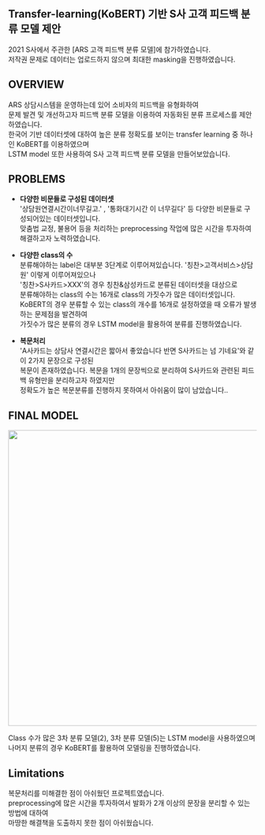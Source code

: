 Transfer-learning(KoBERT) 기반 S사 고객 피드백 분류 모델 제안
---
2021 S사에서 주관한 [ARS 고객 피드백 분류 모델]에 참가하였습니다.  
저작권 문제로 데이터는 업로드하지 않으며 최대한 masking을 진행하였습니다.    

OVERVIEW
---
ARS 상담시스템을 운영하는데 있어 소비자의 피드백을 유형화하여  
문제 발견 및 개선하고자 피드백 분류 모델을 이용하여 자동화된 분류 프로세스를 제안하였습니다.  
한국어 기반 데이터셋에 대하여 높은 분류 정확도를 보이는 transfer learning 중 하나인 KoBERT를 이용하였으며  
LSTM model 또한 사용하여 S사 고객 피드백 분류 모델을 만들어보았습니다.  

PROBLEMS
---
- **다양한 비문들로 구성된 데이터셋**  
'상담원연결시간이너무길고.' , '통화대기시간 이 너무길다' 등 다양한 비문들로 구성되어있는 데이터셋입니다.  
맞춤법 교정, 불용어 등을 처리하는 preprocessing 작업에 많은 시간을 투자하여 해결하고자 노력하였습니다.  

- **다양한 class의 수**  
분류해야하는 label은 대부분 3단계로 이루어져있습니다. '칭찬>고객서비스>상담원' 이렇게 이루어져있으나  
'칭찬>S사카드>XXX'의 경우 칭찬&삼성카드로 분류된 데이터셋을 대상으로  
분류해야하는 class의 수는 16개로 class의 가짓수가 많은 데이터셋입니다.  
KoBERT의 경우 분류할 수 있는 class의 개수를 16개로 설정하였을 때 오류가 발생하는 문제점을 발견하여  
가짓수가 많은 분류의 경우 LSTM model을 활용하여 분류를 진행하였습니다.  

- **복문처리**  
'A사카드는 상담사 연결시간은 짧아서 좋았습니다 반면 S사카드는 넘 기네요'와 같이 2가지 문장으로 구성된  
복문이 존재하였습니다. 복문을 1개의 문장씩으로 분리하여 S사카드와 관련된 피드백 유형만을 분리하고자 하였지만  
정확도가 높은 복문분류를 진행하지 못하여서 아쉬움이 많이 남았습니다..  

FINAL MODEL
---
<p align="center"><img src="https://user-images.githubusercontent.com/75806377/217184808-04f0c2c7-da75-45c7-aa3d-2224f899d427.png" height="600px" width="800px"></p>  

Class 수가 많은 3차 분류 모델(2), 3차 분류 모델(5)는 LSTM model을 사용하였으며  
나머지 분류의 경우 KoBERT를 활용하여 모델링을 진행하였습니다.

Limitations
---
복문처리를 미해결한 점이 아쉬웠던 프로젝트였습니다.  
preprocessing에 많은 시간을 투자하여서 발화가 2개 이상의 문장을 분리할 수 있는 방법에 대하여  
마땅한 해결책을 도출하지 못한 점이 아쉬웠습니다.    
